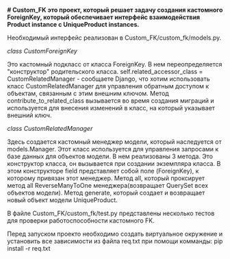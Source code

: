 **# Custom_FK это проект, который решает задачу создания кастомного ForeignKey, который обеспечивает интерфейс взаимодействия Product instance с UniqueProduct instances.**

Необходимый интерфейс реализован в Custom_FK/custom_fk/models.py.

*class CustomForeignKey*

Это кастомный подкласс от класса ForeignKey. В нем переопределяется   "конструктор" родительского класса. 
self.related_accessor_class = CustomRelatedManager - cообщаете Django, что хотим использовать класс CustomRelatedManager для управления обратным доступом к объектам, связанным с этим внешним ключом.
Метод contribute_to_related_class вызывается во время создания миграций и используется для внесения изменений в класс, на который указывает внешний ключ.

*class CustomRelatedManager*

Здесь создается кастомный менеджер модели, который наследуется от models.Manager. Этот класс используется для управления запросами к базе данных для объектов модели.
В нем реализованы 3 метода.
Это конструктор класса, он вызывается при создании экземпляра класса. В этом конструкторе field представляет собой поле (ForeignKey), к которому привязан этот менеджер.
Метод all, который проксирует метод all ReverseManyToOne менеджера(возвращает QuerySet всех объектов модели).
Метод generate, который создает и возвращает новый объект модели UniqueProduct.

В файле Custom_FK/custom_fk/test.py представлены несколько тестов для проверки работоспособности
кастомного FK.

Перед запуском проекто необходимо создать виртуальное окружение и установить все зависимости из файла
req.txt при помощи комманды:
pip install -r req.txt 
